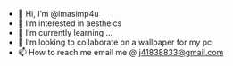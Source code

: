 - 👋 Hi, I’m @imasimp4u
- 👀 I’m interested in aestheics
- 🌱 I’m currently learning ...
- 💞️ I’m looking to collaborate on a wallpaper for my pc
- 📫 How to reach me  email me @ j41838833@gmail.com
